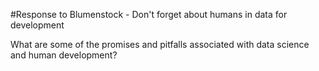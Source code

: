 #Response to Blumenstock - Don't forget about humans in data for development

What are some of the promises and pitfalls associated with data science and human development?
